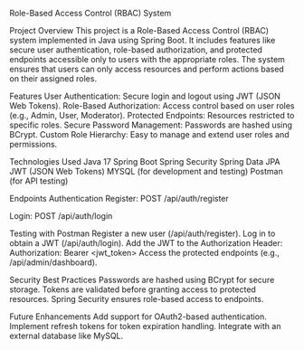 Role-Based Access Control (RBAC) System

Project Overview
This project is a Role-Based Access Control (RBAC) system implemented in Java using Spring Boot. It includes features like secure user authentication, role-based authorization, and protected endpoints accessible only to users with the appropriate roles. The system ensures that users can only access resources and perform actions based on their assigned roles.

Features
User Authentication: Secure login and logout using JWT (JSON Web Tokens).
Role-Based Authorization: Access control based on user roles (e.g., Admin, User, Moderator).
Protected Endpoints: Resources restricted to specific roles.
Secure Password Management: Passwords are hashed using BCrypt.
Custom Role Hierarchy: Easy to manage and extend user roles and permissions.

Technologies Used
Java 17
Spring Boot
Spring Security
Spring Data JPA
JWT (JSON Web Tokens)
MYSQL (for development and testing)
Postman (for API testing)


Endpoints
Authentication
Register: POST /api/auth/register


Login: POST /api/auth/login


Testing with Postman
Register a new user (/api/auth/register).
Log in to obtain a JWT (/api/auth/login).
Add the JWT to the Authorization Header:
Authorization: Bearer <jwt_token>
Access the protected endpoints (e.g., /api/admin/dashboard).


Security Best Practices
Passwords are hashed using BCrypt for secure storage.
Tokens are validated before granting access to protected resources.
Spring Security ensures role-based access to endpoints.

Future Enhancements
Add support for OAuth2-based authentication.
Implement refresh tokens for token expiration handling.
Integrate with an external database like MySQL.

